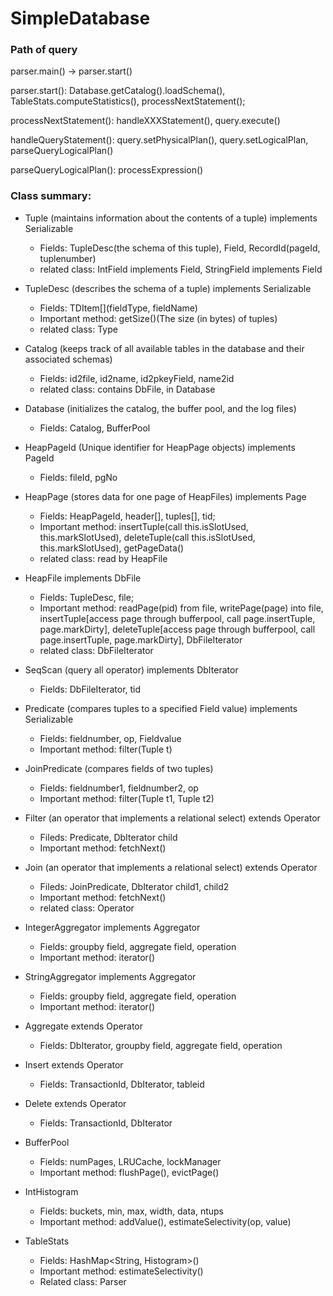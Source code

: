 # SimpleDatabase

### Path of query

parser.main() -> parser.start()

parser.start(): Database.getCatalog().loadSchema(), TableStats.computeStatistics(), processNextStatement();

processNextStatement(): handleXXXStatement(), query.execute()

handleQueryStatement(): query.setPhysicalPlan(), query.setLogicalPlan, parseQueryLogicalPlan()

parseQueryLogicalPlan(): processExpression()

### Class summary:
- Tuple (maintains information about the contents of a tuple) implements Serializable
  - Fields: TupleDesc(the schema of this tuple), Field[](data), RecordId(pageId, tuplenumber)
  - related class: IntField implements Field, StringField implements Field

- TupleDesc (describes the schema of a tuple) implements Serializable
  - Fields: TDItem[](fieldType, fieldName)
  - Important method: getSize()(The size (in bytes) of tuples)
  - related class: Type

- Catalog (keeps track of all available tables in the database and their associated schemas)
  - Fields: id2file, id2name, id2pkeyField, name2id
  - related class: contains DbFile, in Database
  
- Database (initializes the catalog, the buffer pool, and the log files)
  - Fields: Catalog, BufferPool

- HeapPageId (Unique identifier for HeapPage objects) implements PageId
  - Fields: fileId, pgNo
  
- HeapPage (stores data for one page of HeapFiles) implements Page
  - Fields: HeapPageId, header[], tuples[], tid;
  - Important method: insertTuple(call this.isSlotUsed, this.markSlotUsed), deleteTuple(call this.isSlotUsed, this.markSlotUsed), getPageData()
  - related class: read by HeapFile

- HeapFile implements DbFile
  - Fields: TupleDesc, file;
  - Important method: readPage(pid) from file, writePage(page) into file, insertTuple[access page through bufferpool, call page.insertTuple, page.markDirty], deleteTuple[access page through bufferpool, call page.insertTuple, page.markDirty], DbFileIterator
  - related class: DbFileIterator

- SeqScan (query all operator) implements DbIterator
  - Fields: DbFileIterator, tid 

- Predicate (compares tuples to a specified Field value) implements Serializable
  - Fields: fieldnumber, op, Fieldvalue
  - Important method: filter(Tuple t)
  
- JoinPredicate (compares fields of two tuples)
  - Fields: fieldnumber1, fieldnumber2, op
  - Important method: filter(Tuple t1, Tuple t2)
  
- Filter (an operator that implements a relational select) extends Operator
  - Fileds: Predicate, DbIterator child
  - Important method: fetchNext()
  
- Join (an operator that implements a relational select) extends Operator
  - Fileds: JoinPredicate, DbIterator child1, child2
  - Important method: fetchNext()
  - related class: Operator

- IntegerAggregator implements Aggregator
  - Fields: groupby field, aggregate field, operation
  - Important method: iterator()
  
- StringAggregator implements Aggregator
  - Fields: groupby field, aggregate field, operation
  - Important method: iterator()
  
- Aggregate extends Operator
  - Fields: DbIterator, groupby field, aggregate field, operation
  
- Insert extends Operator
  - Fields: TransactionId, DbIterator, tableid

- Delete extends Operator
  - Fields: TransactionId, DbIterator

- BufferPool
  - Fields: numPages, LRUCache, lockManager
  - Important method: flushPage(), evictPage()

- IntHistogram
  - Fields: buckets, min, max, width, data, ntups
  - Important method: addValue(), estimateSelectivity(op, value)

- TableStats
  - Fields: HashMap<String, Histogram>()
  - Important method: estimateSelectivity()
  - Related class: Parser
